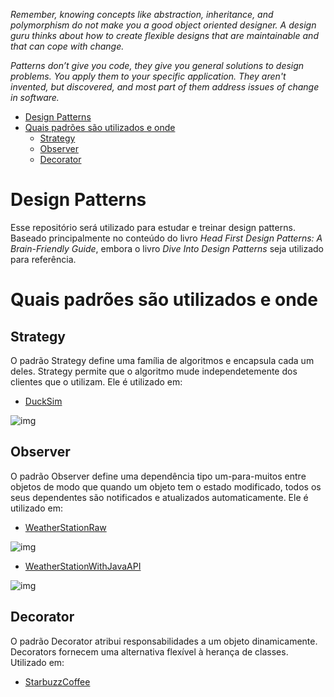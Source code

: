 _Remember, knowing concepts like abstraction, inheritance, and polymorphism do not make you a good object oriented designer. A design guru thinks about how to create flexible designs that are maintainable and that can cope with change._

_Patterns don’t give you code, they give you general solutions to design problems. You apply them to your specific application. They aren't invented, but discovered, and most part of them address issues of change in software._

- [Design Patterns](#design-patterns)
- [Quais padrões são utilizados e onde](#quais-padrões-são-utilizados-e-onde)
  - [Strategy](#strategy)
  - [Observer](#observer)
  - [Decorator](#decorator)


# Design Patterns
Esse repositório será utilizado para estudar e treinar design patterns. Baseado principalmente no conteúdo do livro _Head First Design Patterns: A Brain-Friendly Guide_, embora o livro _Dive Into Design Patterns_ seja utilizado para referência.

# Quais padrões são utilizados e onde
## Strategy
O padrão Strategy define uma família de algoritmos e encapsula cada um deles. Strategy permite que o algoritmo mude independetemente dos clientes que o utilizam. Ele é utilizado em:
- [DuckSim](/code/DuckSim/MiniDuckSimulator.java)

![img](/code/DuckSim/finalresult.jpg)

## Observer
O padrão Observer define uma dependência tipo um-para-muitos entre objetos de modo que quando um objeto tem o estado modificado, todos os seus dependentes são notificados e atualizados automaticamente. Ele é utilizado em:
- [WeatherStationRaw](/code/WeatherStationRaw/WeatherStation.java)

![img](/code/WeatherStationRaw/raw_finalresult.jpg)

- [WeatherStationWithJavaAPI](/code/WeatherStationWithJavaAPI/WeatherStation.java)

![img](/code/WeatherStationWithJavaAPI/api_finalresult.jpg)

## Decorator
O padrão Decorator atribui responsabilidades a um objeto dinamicamente. Decorators fornecem uma alternativa flexível à herança de classes. Utilizado em:
- [StarbuzzCoffee](/code/StarbuzzCoffe/StarbuzzCoffe.java)